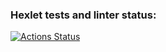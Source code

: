 ### Hexlet tests and linter status:
[![Actions Status](https://github.com/maryker/python-project-49/workflows/hexlet-check/badge.svg)](https://github.com/maryker/python-project-49/actions)